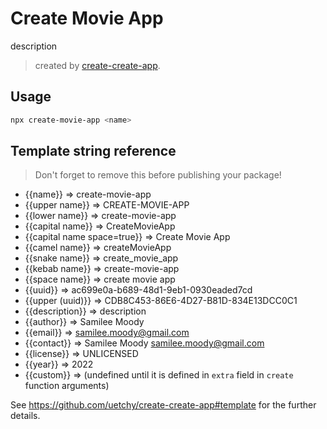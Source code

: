 # Create Movie App

description

> created by [create-create-app](https://github.com/uetchy/create-create-app).

## Usage

```bash
npx create-movie-app <name>
```

## Template string reference

> Don't forget to remove this before publishing your package!

- {{name}} => create-movie-app
- {{upper name}} => CREATE-MOVIE-APP
- {{lower name}} => create-movie-app
- {{capital name}} => CreateMovieApp
- {{capital name space=true}} => Create Movie App
- {{camel name}} => createMovieApp
- {{snake name}} => create_movie_app
- {{kebab name}} => create-movie-app
- {{space name}} => create movie app
- {{uuid}} => ac699e0a-b689-48d1-9eb1-0930eaded7cd
- {{upper (uuid)}} => CDB8C453-86E6-4D27-B81D-834E13DCC0C1
- {{description}} => description
- {{author}} => Samilee Moody
- {{email}} => samilee.moody@gmail.com
- {{contact}} => Samilee Moody <samilee.moody@gmail.com>
- {{license}} => UNLICENSED
- {{year}} => 2022
- {{custom}} =>  (undefined until it is defined in `extra` field in `create` function arguments)

See https://github.com/uetchy/create-create-app#template for the further details.
